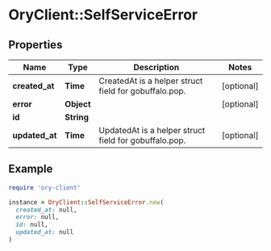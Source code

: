 # OryClient::SelfServiceError

## Properties

| Name | Type | Description | Notes |
| ---- | ---- | ----------- | ----- |
| **created_at** | **Time** | CreatedAt is a helper struct field for gobuffalo.pop. | [optional] |
| **error** | **Object** |  | [optional] |
| **id** | **String** |  |  |
| **updated_at** | **Time** | UpdatedAt is a helper struct field for gobuffalo.pop. | [optional] |

## Example

```ruby
require 'ory-client'

instance = OryClient::SelfServiceError.new(
  created_at: null,
  error: null,
  id: null,
  updated_at: null
)
```

